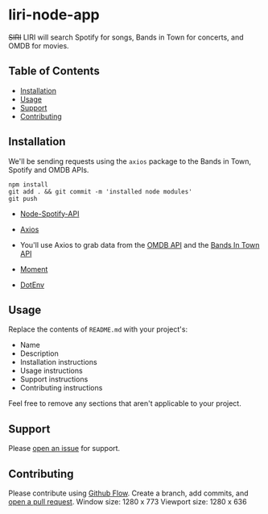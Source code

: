 # liri-node-app
~~SIRI~~ LIRI will search Spotify for songs, Bands in Town for concerts, and OMDB for movies.

## Table of Contents

- [Installation](#installation)
- [Usage](#usage)
- [Support](#support)
- [Contributing](#contributing)


## Installation

 We'll be sending requests using the `axios` package to the Bands in Town, Spotify and OMDB APIs.

 ```
 npm install 
 git add . && git commit -m 'installed node modules'
 git push

 ```

* [Node-Spotify-API](https://www.npmjs.com/package/node-spotify-api)

* [Axios](https://www.npmjs.com/package/axios)

* You'll use Axios to grab data from the [OMDB API](http://www.omdbapi.com) and the [Bands In Town API](http://www.artists.bandsintown.com/bandsintown-api)

* [Moment](https://www.npmjs.com/package/moment)

* [DotEnv](https://www.npmjs.com/package/dotenv)


## Usage

Replace the contents of `README.md` with your project's:

- Name
- Description
- Installation instructions
- Usage instructions
- Support instructions
- Contributing instructions

Feel free to remove any sections that aren't applicable to your project.

## Support

Please [open an issue](https://github.com/fraction/readme-boilerplate/issues/new) for support.

## Contributing

Please contribute using [Github Flow](https://guides.github.com/introduction/flow/). Create a branch, add commits, and [open a pull request](https://github.com/fraction/readme-boilerplate/compare/).
Window size: 1280 x 773
Viewport size: 1280 x 636